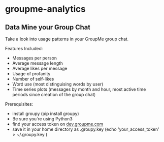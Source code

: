 # groupme-analytics
## Data Mine your Group Chat

Take a look into usage patterns in your GroupMe group chat.

Features Included:

* Messages per person
* Average message length
* Average likes per message
* Usage of profanity
* Number of self-likes
* Word use (most distinguising words by user)
* Time series plots (messages by month and hour, most active time periods since creation of the group chat)

Prerequisites: 

* install groupy (pip install groupy)
* Be sure you're using Python3
* find your access token on [dev.groupme.com](https://dev.groupme.com/)  
* save it in your home directory as .groupy.key (echo 'your_access_token' > ~/.groupy.key )

